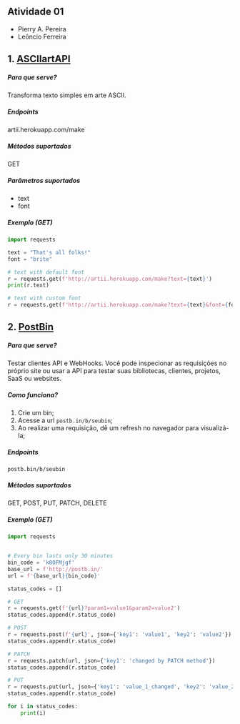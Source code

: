## Atividade 01

- Pierry A. Pereira
- Leôncio Ferreira


## 1. [ASCIIartAPI](http://artii.herokuapp.com)

##### Para que serve?
Transforma texto simples em arte ASCII.

##### Endpoints
artii.herokuapp.com/make

##### Métodos suportados
GET

##### Parâmetros suportados
- text
- font

##### Exemplo (GET)
```python
import requests

text = "That's all folks!"
font = "brite"

# text with default font
r = requests.get(f'http://artii.herokuapp.com/make?text={text}')
print(r.text)

# text with custom font
r = requests.get(f'http://artii.herokuapp.com/make?text={text}&font={font}')
```

## 2. [PostBin](http://postb.in)

##### Para que serve?
Testar clientes API e WebHooks.
Você pode inspecionar as requisições no próprio site ou usar a
API para testar suas bibliotecas, clientes, projetos, SaaS ou websites.

##### Como funciona?
1. Crie um bin;
2. Acesse a url ````postb.in/b/seubin````;
3. Ao realizar uma requisição, dê um refresh no navegador para visualizá-la;

##### Endpoints
````
postb.bin/b/seubin
````

##### Métodos suportados
GET, POST, PUT, PATCH, DELETE

##### Exemplo (GET)
```python
import requests


# Every bin lasts only 30 minutes
bin_code = 'k8OFMjgf'
base_url = f'http://postb.in/'
url = f'{base_url}{bin_code}'

status_codes = []

# GET
r = requests.get(f'{url}?param1=value1&param2=value2')
status_codes.append(r.status_code)

# POST
r = requests.post(f'{url}', json={'key1': 'value1', 'key2': 'value2'})
status_codes.append(r.status_code)

# PATCH
r = requests.patch(url, json={'key1': 'changed by PATCH method'})
status_codes.append(r.status_code)

# PUT
r = requests.put(url, json={'key1': 'value_1_changed', 'key2': 'value_2_changed'})
status_codes.append(r.status_code)

for i in status_codes:
    print(i)
```
